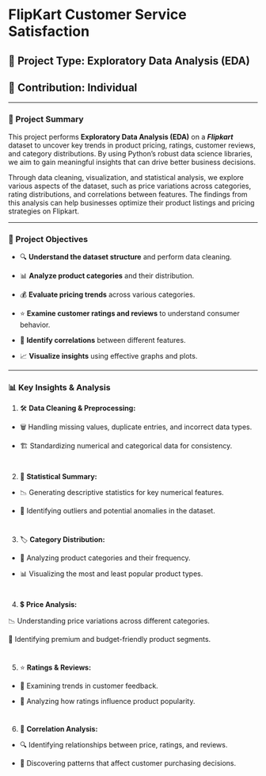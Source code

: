 # FlipKart Customer Service Satisfaction

## 📌 Project Type: Exploratory Data Analysis (EDA)

## 👤 Contribution: Individual

---

### 📖 Project Summary

This project performs **Exploratory Data Analysis (EDA)** on a ***Flipkart*** dataset to uncover key trends in product pricing, ratings, customer reviews, and category distributions. By using Python’s robust data science libraries, we aim to gain meaningful insights that can drive better business decisions.

Through data cleaning, visualization, and statistical analysis, we explore various aspects of the dataset, such as price variations across categories, rating distributions, and correlations between features. The findings from this analysis can help businesses optimize their product listings and pricing strategies on Flipkart.

---

### 🎯 Project Objectives

- 🔍 **Understand the dataset structure** and perform data cleaning.

- 📊 **Analyze product categories** and their distribution.

- 💰 **Evaluate pricing trends** across various categories.

- ⭐ **Examine customer ratings and reviews** to understand consumer behavior.

- 🔗 **Identify correlations** between different features.

- 📈 **Visualize insights** using effective graphs and plots.

---

### 📊 Key Insights & Analysis

1. 🛠 **Data Cleaning & Preprocessing:**

- 🗑️ Handling missing values, duplicate entries, and incorrect data types.

- 🏗️ Standardizing numerical and categorical data for consistency.

#
2. 📏 **Statistical Summary:**

- 📉 Generating descriptive statistics for key numerical features.

- 🚨 Identifying outliers and potential anomalies in the dataset.

#
3. 🏷️ **Category Distribution:**

- 🔢 Analyzing product categories and their frequency.

- 📊 Visualizing the most and least popular product types.

#
4. 💲 **Price Analysis:**

📉 Understanding price variations across different categories.

🎯 Identifying premium and budget-friendly product segments.

#
5. ⭐ **Ratings & Reviews:**

- 📝 Examining trends in customer feedback.

- 🌟 Analyzing how ratings influence product popularity.

#
6. 🔗 **Correlation Analysis:**

- 🔍 Identifying relationships between price, ratings, and reviews.

- 🔬 Discovering patterns that affect customer purchasing decisions.

